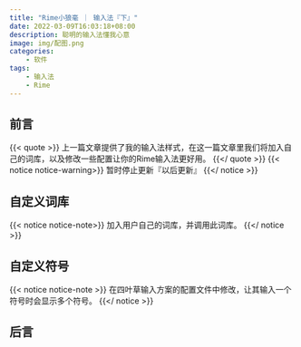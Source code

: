 ```yaml
---
title: "Rime小狼毫 ｜ 输入法『下』"
date: 2022-03-09T16:03:18+08:00
description: 聪明的输入法懂我心意
image: img/配图.png
categories:
    - 软件
tags:
    - 输入法
    - Rime
---
```


## 前言
{{< quote >}}
上一篇文章提供了我的输入法样式，在这一篇文章里我们将加入自己的词库，以及修改一些配置让你的Rime输入法更好用。
{{</ quote >}}
{{< notice notice-warning>}}
暂时停止更新『以后更新』
{{</ notice >}}
## 自定义词库
{{< notice notice-note>}}
加入用户自己的词库，并调用此词库。
{{</ notice >}}
## 自定义符号
{{< notice notice-note >}}
在四叶草输入方案的配置文件中修改，让其输入一个符号时会显示多个符号。
{{</ notice >}}
## 后言